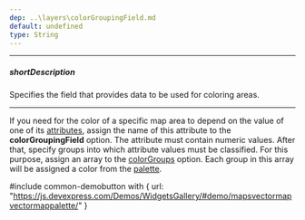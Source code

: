 ```yaml
---
dep: ..\layers\colorGroupingField.md
default: undefined
type: String
---
```

---
##### shortDescription
Specifies the field that provides data to be used for coloring areas.

---
If you need for the color of a specific map area to depend on the value of one of its  [attributes](/api-reference/20%20Data%20Visualization%20Widgets/dxVectorMap/7%20Map%20Elements/Area/3%20Methods/attribute(name).md '/Documentation/ApiReference/Data_Visualization_Widgets/dxVectorMap/Map_Elements/Area/Methods/#attributename'), assign the name of this attribute to the **colorGroupingField** option. The attribute must contain numeric values. After that, specify groups into which attribute values must be classified. For this purpose, assign an array to the [colorGroups](/api-reference/20%20Data%20Visualization%20Widgets/dxVectorMap/1%20Configuration/areaSettings/colorGroups.md '/Documentation/ApiReference/Data_Visualization_Widgets/dxVectorMap/Configuration/areaSettings/#colorGroups') option. Each group in this array will be assigned a color from the [palette](/api-reference/20%20Data%20Visualization%20Widgets/dxVectorMap/1%20Configuration/areaSettings/palette.md '/Documentation/ApiReference/Data_Visualization_Widgets/dxVectorMap/Configuration/areaSettings/#palette').

#include common-demobutton with {
    url: "https://js.devexpress.com/Demos/WidgetsGallery/#demo/mapsvectormapvectormappalette/"
}